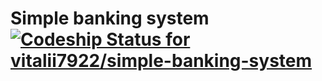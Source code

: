 # Simple banking system[![Codeship Status for vitalii7922/simple-banking-system](https://app.codeship.com/projects/b8123a96-d654-4e15-8aff-766bdf0b157a/status?branch=master)](https://app.codeship.com/projects/416244)
